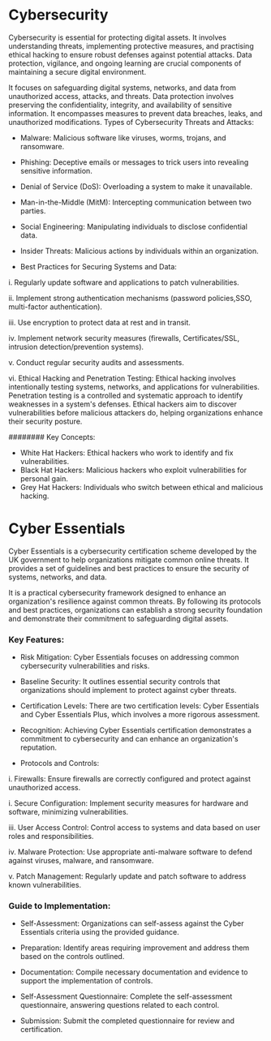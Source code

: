 # Cybersecurity

Cybersecurity is essential for protecting digital assets. It involves understanding threats, implementing protective measures, and practising ethical hacking to ensure robust defenses against potential attacks. Data protection, vigilance, and ongoing learning are crucial components of maintaining a secure digital environment.

It focuses on safeguarding digital systems, networks, and data from unauthorized access, attacks, and threats. Data protection involves preserving the confidentiality, integrity, and availability of sensitive information. It encompasses measures to prevent data breaches, leaks, and unauthorized modifications.
Types of Cybersecurity Threats and Attacks:

- Malware: Malicious software like viruses, worms, trojans, and ransomware.

- Phishing: Deceptive emails or messages to trick users into revealing sensitive information.

- Denial of Service (DoS): Overloading a system to make it unavailable.

- Man-in-the-Middle (MitM): Intercepting communication between two parties.

- Social Engineering: Manipulating individuals to disclose confidential data.

- Insider Threats: Malicious actions by individuals within an organization.

- Best Practices for Securing Systems and Data:

i. Regularly update software and applications to patch vulnerabilities.

ii. Implement strong authentication mechanisms (password policies,SSO,  multi-factor authentication).

iii. Use encryption to protect data at rest and in transit.

iv. Implement network security measures (firewalls, Certificates/SSL, intrusion detection/prevention systems).

v. Conduct regular security audits and assessments.

vi. Ethical Hacking and Penetration Testing: Ethical hacking involves intentionally testing systems, networks, and applications for vulnerabilities. Penetration testing is a controlled and systematic approach to identify weaknesses in a system's defenses. Ethical hackers aim to discover vulnerabilities before malicious attackers do, helping organizations enhance their security posture.

######## Key Concepts:

- White Hat Hackers: Ethical hackers who work to identify and fix vulnerabilities.
- Black Hat Hackers: Malicious hackers who exploit vulnerabilities for personal gain.
- Grey Hat Hackers: Individuals who switch between ethical and malicious hacking.

# Cyber Essentials
Cyber Essentials is a cybersecurity certification scheme developed by the UK government to help organizations mitigate common online threats. It provides a set of guidelines and best practices to ensure the security of systems, networks, and data.

It is a practical cybersecurity framework designed to enhance an organization's resilience against common threats. By following its protocols and best practices, organizations can establish a strong security foundation and demonstrate their commitment to safeguarding digital assets.

### Key Features:

- Risk Mitigation: Cyber Essentials focuses on addressing common cybersecurity vulnerabilities and risks.

- Baseline Security: It outlines essential security controls that organizations should implement to protect against cyber threats.

- Certification Levels: There are two certification levels: Cyber Essentials and Cyber Essentials Plus, which involves a more rigorous assessment.

- Recognition: Achieving Cyber Essentials certification demonstrates a commitment to cybersecurity and can enhance an organization's reputation.

- Protocols and Controls:

i. Firewalls: Ensure firewalls are correctly configured and protect against unauthorized access.

i. Secure Configuration: Implement security measures for hardware and software, minimizing vulnerabilities.

iii. User Access Control: Control access to systems and data based on user roles and responsibilities.

iv. Malware Protection: Use appropriate anti-malware software to defend against viruses, malware, and ransomware.

v. Patch Management: Regularly update and patch software to address known vulnerabilities.

### Guide to Implementation:

- Self-Assessment: Organizations can self-assess against the Cyber Essentials criteria using the provided guidance.

- Preparation: Identify areas requiring improvement and address them based on the controls outlined.

- Documentation: Compile necessary documentation and evidence to support the implementation of controls.

- Self-Assessment Questionnaire: Complete the self-assessment questionnaire, answering questions related to each control.

- Submission: Submit the completed questionnaire for review and certification.
  
